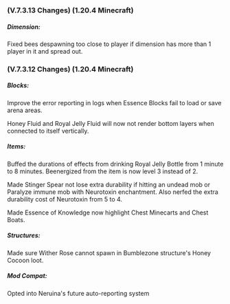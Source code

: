 ### **(V.7.3.13 Changes) (1.20.4 Minecraft)**

##### Dimension:
Fixed bees despawning too close to player if dimension has more than 1 player in it and spread out.


### **(V.7.3.12 Changes) (1.20.4 Minecraft)**

##### Blocks:
Improve the error reporting in logs when Essence Blocks fail to load or save arena areas.

Honey Fluid and Royal Jelly Fluid will now not render bottom layers when connected to itself vertically.

##### Items:
Buffed the durations of effects from drinking Royal Jelly Bottle from 1 minute to 8 minutes. Beenergized from the item is now level 3 instead of 2.

Made Stinger Spear not lose extra durability if hitting an undead mob or Paralyze immune mob with Neurotoxin enchantment.
 Also nerfed the extra durability cost of Neurotoxin from 5 to 4.

Made Essence of Knowledge now highlight Chest Minecarts and Chest Boats.

##### Structures:
Made sure Wither Rose cannot spawn in Bumblezone structure's Honey Cocoon loot.

##### Mod Compat:
Opted into Neruina's future auto-reporting system
